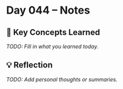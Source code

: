 # Day 044 – Notes

## 🔑 Key Concepts Learned

_TODO: Fill in what you learned today._

## 💡 Reflection

_TODO: Add personal thoughts or summaries._
